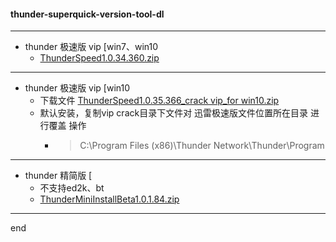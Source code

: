 #### thunder-superquick-version-tool-dl

---

- thunder 极速版 vip [win7、win10
  - [ThunderSpeed1.0.34.360.zip](https://github.com/dzet-tool-for-quick/thunder-superquick-version-tool-dl/raw/master/file/ThunderSpeed1.0.34.360.zip)


---

- thunder 极速版 vip [win10
  - 下载文件 [ThunderSpeed1.0.35.366_crack vip_for win10.zip](https://github.com/dzet-tool-for-quick/thunder-superquick-version-tool-dl/raw/master/file/ThunderSpeed1.0.35.366_crack%20vip_for%20win10.zip)
  - 默认安装，复制vip crack目录下文件对 迅雷极速版文件位置所在目录 进行覆盖 操作
    - > C:\Program Files (x86)\Thunder Network\Thunder\Program


---

- thunder 精简版 [
  - 不支持ed2k、bt
  - [ThunderMiniInstallBeta1.0.1.84.zip](https://github.com/dzet-tool-for-quick/thunder-superquick-version-tool-dl/raw/master/file/ThunderMiniInstallBeta1.0.1.84.zip)

---

end
